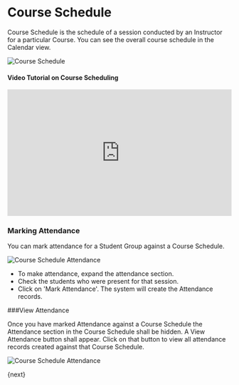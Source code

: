 # Course Schedule

Course Schedule is the schedule of a session conducted by an Instructor for a particular Course.
You can see the overall course schedule in the Calendar view.

<img class="screenshot" alt="Course Schedule" src="{{docs_base_url}}/assets/img/education/schedule/course-schedule.png">

#### Video Tutorial on Course Scheduling


<div>
    <style>.embed-container { position: relative; padding-bottom: 56.25%; height: 0; overflow: hidden; max-width: 100%; } .embed-container iframe, .embed-container object, .embed-container embed { position: absolute; top: 0; left: 0; width: 100%; height: 100%; }
    </style>
    <div class='embed-container'>
        <iframe src='https://www.youtube.com/embed/iy-DBV9jI-A?start=0&end=114' frameborder='0' allowfullscreen>
        </iframe>
    </div>
</div>

### Marking Attendance

You can mark attendance for a Student Group against a Course Schedule.

<img class="screenshot" alt="Course Schedule Attendance" src="{{docs_base_url}}/assets/img/education/schedule/course-schedule-att.png">

- To make attendance, expand the attendance section.
- Check the students who were present for that session.
- Click on 'Mark Attendance'. The system will create the Attendance records.

###View Attendance

Once you have marked Attendance against a Course Schedule the Attendance section in the Course Schedule shall be hidden. 
A View Attendance button shall appear. Click on that button to view all attendance records created against that Course Schedule.

<img class="screenshot" alt="Course Schedule Attendance" src="{{docs_base_url}}/assets/img/education/schedule/course-schedule-att-1.png">

{next}